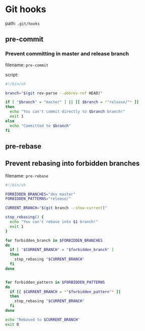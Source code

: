 # Git hooks

path: `.git/hooks` <br>

## pre-commit

### Prevent committing in master and release branch

filename: `pre-commit`

script:
```bash
#!/bin/sh

branch="$(git rev-parse --abbrev-ref HEAD)"

if [ "$branch" = "master" ] || [[ $branch = *"release/"* ]]
then
  echo "You can't commit directly to $branch branch!"
  exit 1
else
  echo "Committed to $branch"
fi
```


## pre-rebase

## Prevent rebasing into forbidden branches

filename: `pre-rebase`
```bash
#!/bin/sh

FORBIDDEN_BRANCHES="dev master"
FORBIDDEN_PATTERNS="release/"

CURRENT_BRANCH="$(git branch --show-current)"

stop_rebasing() {
  echo "You can't rebase into $1 branch!"
  exit 1
}

for forbidden_branch in $FORBIDDEN_BRANCHES
do
  if [ "$CURRENT_BRANCH" = "$forbidden_branch" ]
  then
    stop_rebasing "$CURRENT_BRANCH"
  fi
done


for forbidden_pattern in $FORBIDDEN_PATTERNS
do
  if [[ $CURRENT_BRANCH = *"$forbidden_pattern"* ]]
  then
    stop_rebasing "$CURRENT_BRANCH"
  fi
done

echo "Rebased to $CURRENT_BRANCH"
exit 0
```